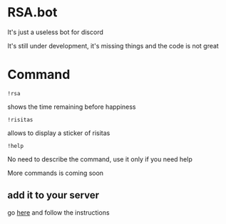 # RSA.bot
It's just a useless bot for discord

It's still under development, it's missing things and the code is not great

# Command

    !rsa
   shows the time remaining before happiness
	

    !risitas
allows to display a sticker of risitas

    !help
No need to describe the command, use it only if you need help

More commands is coming soon
## add it to your server

go [here](https://discordapp.com/oauth2/authorize?client_id=442300627599491073&scope=bot&permissions=515136) and follow the instructions

